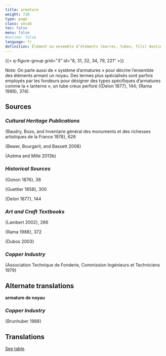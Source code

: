 ```yaml
---
title: armature
weight: 710
type: page
class: vocab
toc: false
menu: false
#online: false
language: fr
definition: Élément ou ensemble d’éléments (barres, tubes, fils) destinés à armer le noyau, et plus généralement le modèle. Ils peuvent se trouver dans le moule réfractaire pour le rendre plus résistant lors de sa manipulation et lors de la coulée. Une cire pleine peut être armée. Peut, dans le cas des grandes fontes, également servir à renforcer le bronze.
---
```


{{< q-figure-group grid="3" id="8, 31, 32, 34, 79, 221" >}}

Note: On parle aussi de « système d’armatures » pour décrire l’ensemble des éléments armant un noyau. Des termes plus spécialisés sont parfois employés par les fondeurs pour désigner des types spécifiques d’armatures comme la « lanterne », un tube creux perforé ({Delon 1877}, 144; {Rama 1988}, 374).

## Sources

### *Cultural Heritage Publications*

{Baudry, Bozo, and Inventaire général des monuments et des richesses artistiques de la France 1978}, 626

{Bewer, Bourgarit, and Bassett 2008}

{Azéma and Mille 2013b}

### *Historical Sources*

{Gonon 1876}, 38

{Guettier 1858}, 300

{Delon 1877}, 144

### *Art and Craft Textbooks*

{Lambert 2002}, 266

{Rama 1988}, 372

{Dubos 2003}

### *Copper Industry*

{Association Technique de Fonderie, Commission Ingénieurs et Techniciens 1979}

## Alternate translations

**armature de noyau**

### *Copper Industry*

{Brunhuber 1988}

## Translations

[See table](/vocabulary/armature/#translations).